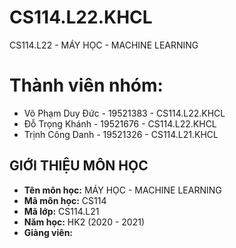 # CS114.L22.KHCL
CS114.L22 - MÁY HỌC - MACHINE LEARNING
# Thành viên nhóm:
- Võ Phạm Duy Đức - 19521383 - CS114.L22.KHCL
- Đỗ Trọng Khánh - 19521676 - CS114.L22.KHCL
- Trịnh Công Danh - 19521326 - CS114.L21.KHCL
## GIỚI THIỆU MÔN HỌC
* **Tên môn học:** MÁY HỌC - MACHINE LEARNING
* **Mã môn học:** CS114
* **Mã lớp:** CS114.L21
* **Năm học:** HK2 (2020 - 2021)
* **Giảng viên:**
